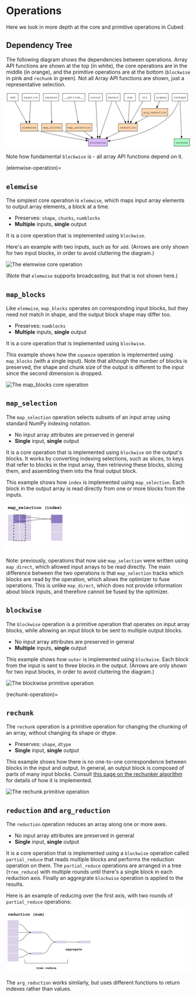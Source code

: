 # Operations

Here we look in more depth at the core and primitive operations in Cubed.

## Dependency Tree

The following diagram shows the dependencies between operations. Array API functions are shown at the top (in white), the core operations are in the middle (in orange), and the primitive operations are at the bottom (`blockwise` in pink and `rechunk` in green). Not all Array API functions are shown, just a representative selection.

![Operations dependency tree](images/ops.dot.svg)

Note how fundamental `blockwise` is - all array API functions depend on it.

(elemwise-operation)=
## `elemwise`

The simplest core operation is `elemwise`, which maps input array elements to output array elements, a block at a time.

* Preserves: `shape`, `chunks`, `numblocks`
* __Multiple__ inputs, __single__ output

It is a core operation that is implemented using `blockwise`.

Here's an example with two inputs, such as for `add`. (Arrows are only shown for two input blocks, in order to avoid cluttering the diagram.)

![The elemwise core operation](images/elemwise.svg)

(Note that `elemwise` supports broadcasting, but that is not shown here.)

## `map_blocks`

Like `elemwise`, `map_blocks` operates on corresponding input blocks, but they need not match in shape, and the output block shape may differ too.

* Preserves: `numblocks`
* __Multiple__ inputs, __single__ output

It is a core operation that is implemented using `blockwise`.

This example shows how the `squeeze` operation is implemented using `map_blocks` (with a single input). Note that although the number of blocks is preserved, the shape and chunk size of the output is different to the input since the second dimension is dropped.

![The map_blocks core operation](images/map_blocks.svg)

## `map_selection`

The `map_selection` operation selects subsets of an input array using standard NumPy indexing notation.

* No input array attributes are preserved in general
* __Single__ input, __single__ output

It is a core operation that is implemented using `blockwise` on the output's blocks. It works by converting indexing selections, such as slices, to keys that refer to blocks in the input array, then retrieving these blocks, slicing them, and assembling them into the final output block.

This example shows how `index` is implemented using `map_selection`. Each block in the output array is read directly from one or more blocks from the inputs.

![The map_selection core operation](images/map_selection.svg)

Note: previously, operations that now use `map_selection` were written using `map_direct`, which allowed input arrays to be read directly. The main difference between the two operations is that `map_selection` tracks which blocks are read by the operation, which allows the optimizer to fuse operations. This is unlike `map_direct`, which does not provide information about block inputs, and therefore cannot be fused by the optimizer.

## `blockwise`

The `blockwise` operation is a primitive operation that operates on input array blocks, while allowing an input block to be sent to multiple output blocks.

* No input array attributes are preserved in general
* __Multiple__ inputs, __single__ output

This example shows how `outer` is implemented using `blockwise`. Each block from the input is sent to three blocks in the output. (Arrows are only shown for two input blocks, in order to avoid cluttering the diagram.)

![The blockwise primitive operation](images/blockwise.svg)

(rechunk-operation)=
## `rechunk`

The `rechunk` operation is a primitive operation for changing the chunking of an array, without changing its shape or dtype.

* Preserves: `shape`, `dtype`
* __Single__ input, __single__ output

This example shows how there is no one-to-one correspondence between blocks in the input and output. In general, an output block is composed of parts of many input blocks. Consult [this page on the rechunker algorithm](https://rechunker.readthedocs.io/en/latest/algorithm.html) for details of how it is implemented.

![The rechunk primitive operation](images/rechunk.svg)

## `reduction` and `arg_reduction`

The `reduction` operation reduces an array along one or more axes.

* No input array attributes are preserved in general
* __Single__ input, __single__ output

It is a core operation that is implemented using a `blockwise` operation called `partial_reduce` that reads multiple blocks and performs the reduction operation on them.
The `partial_reduce` operations are arranged in a tree (`tree_reduce`) with multiple rounds until there's a single block in each reduction axis. Finally an aggregrate `blockwise` operation is applied to the results.

Here is an example of reducing over the first axis, with two rounds of `partial_reduce` operations:

![The reduction core operation](images/reduction_new.svg)

The `arg_reduction` works similarly, but uses different functions to return indexes rather than values.
